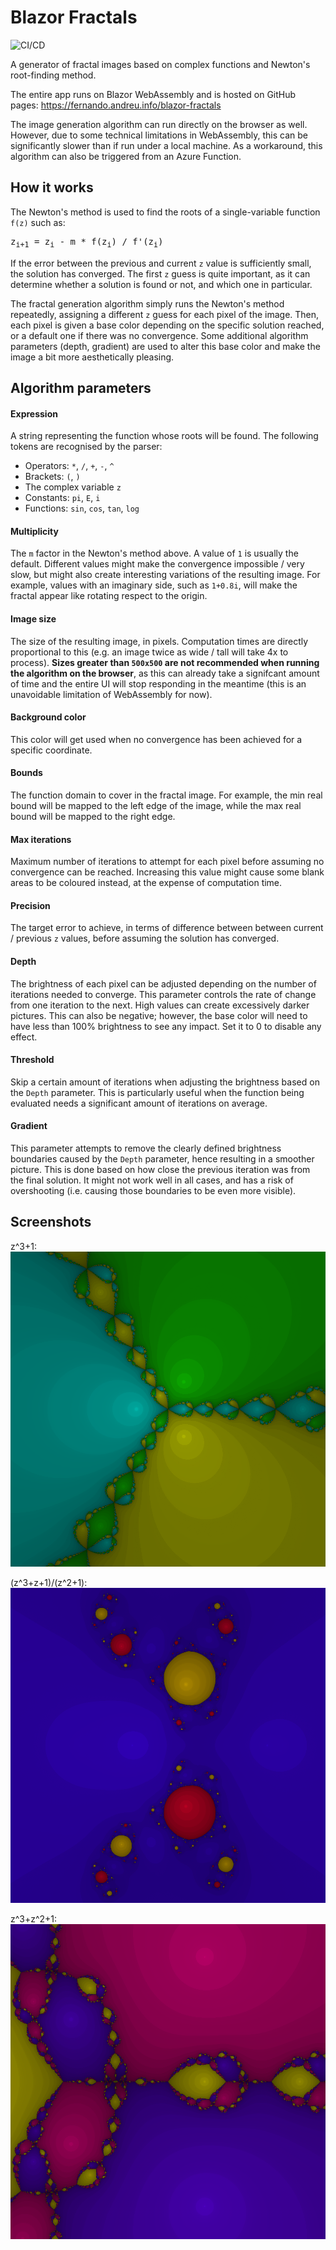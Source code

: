 # Blazor Fractals

![CI/CD](https://github.com/fernandreu/blazor-fractals/workflows/CI/CD/badge.svg)

A generator of fractal images based on complex functions and Newton's root-finding method.

The entire app runs on Blazor WebAssembly and is hosted on GitHub pages: https://fernando.andreu.info/blazor-fractals

The image generation algorithm can run directly on the browser as well. However, due to some technical
limitations in WebAssembly, this can be significantly slower than if run under a local machine. As a workaround,
this algorithm can also be triggered from an Azure Function.


## How it works

The Newton's method is used to find the roots of a single-variable function `f(z)` such as:

<pre>
z<sub>i+1</sub> = z<sub>i</sub> - m * f(z<sub>i</sub>) / f'(z<sub>i</sub>)
</pre>

If the error between the previous and current `z` value is sufficiently small, the solution has converged.
The first `z` guess is quite important, as it can determine whether a solution is found or not, and which one 
in particular.

The fractal generation algorithm simply runs the Newton's method repeatedly, assigning a different `z` guess for
each pixel of the image. Then, each pixel is given a base color depending on the specific solution reached, or a
default one if there was no convergence. Some additional algorithm parameters (depth, gradient) are used to alter
this base color and make the image a bit more aesthetically pleasing.


## Algorithm parameters

#### Expression

A string representing the function whose roots will be found. The following tokens are recognised by the parser:

- Operators: `*`, `/`, `+`, `-`, `^`
- Brackets: `(`, `)`
- The complex variable `z`
- Constants: `pi`, `E`, `i`
- Functions: `sin`, `cos`, `tan`, `log`

#### Multiplicity

The `m` factor in the Newton's method above. A value of `1` is usually the default. Different values might make the
convergence impossible / very slow, but might also create interesting variations of the resulting image. For example,
values with an imaginary side, such as `1+0.8i`, will make the fractal appear like rotating respect to the origin.

#### Image size

The size of the resulting image, in pixels. Computation times are directly proportional to this (e.g. an image twice 
as wide / tall will take 4x to process). **Sizes greater than `500x500` are not recommended when running the 
algorithm on the browser**, as this can already take a signifcant amount of time and the entire UI will stop responding in the meantime (this is an unavoidable limitation of
WebAssembly for now).

#### Background color

This color will get used when no convergence has been achieved for a specific coordinate.

#### Bounds

The function domain to cover in the fractal image. For example, the min real bound will be mapped to the left edge of
the image, while the max real bound will be mapped to the right edge.

#### Max iterations

Maximum number of iterations to attempt for each pixel before assuming no convergence can be reached. Increasing this
value might cause some blank areas to be coloured instead, at the expense of computation time.

#### Precision

The target error to achieve, in terms of difference between between current / previous `z` values, before assuming the
solution has converged.

#### Depth

The brightness of each pixel can be adjusted depending on the number of iterations needed to converge. This parameter
controls the rate of change from one iteration to the next. High values can create excessively darker pictures. This
can also be negative; however, the base color will need to have less than 100% brightness to see any impact. Set it to
0 to disable any effect.

#### Threshold

Skip a certain amount of iterations when adjusting the brightness based on the `Depth` parameter. This is particularly
useful when the function being evaluated needs a significant amount of iterations on average.

#### Gradient

This parameter attempts to remove the clearly defined brightness boundaries caused by the `Depth` parameter, hence
resulting in a smoother picture. This is done based on how close the previous iteration was from the final solution. It
might not work well  in all cases, and has a risk of overshooting (i.e. causing those boundaries to be even more 
visible).


## Screenshots

z^3+1:
![z^3+1](docs/Screen1.png)

(z^3+z+1)/(z^2+1):
![(z^3+z+1)/(z^2+1)](docs/Screen2.png)

z^3+z^2+1:
![z^3+z^2+1](docs/Screen3.png)

